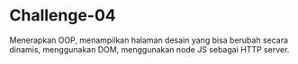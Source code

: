 # Challenge-04
Menerapkan OOP, menampilkan halaman desain yang bisa berubah secara dinamis, menggunakan DOM, menggunakan node JS sebagai HTTP server.
